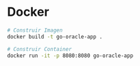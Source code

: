 # Docker

```bash
# Construir Imagen
docker build -t go-oracle-app .  
```

```bash
# Construir Container
docker run -it -p 8080:8080 go-oracle-app
```